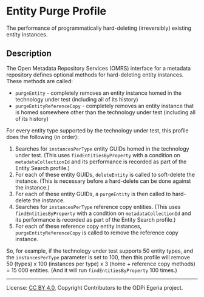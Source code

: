 <!-- SPDX-License-Identifier: CC-BY-4.0 -->
<!-- Copyright Contributors to the ODPi Egeria project. -->

# Entity Purge Profile

The performance of programmatically hard-deleting (irreversibly) existing entity instances.

## Description

The Open Metadata Repository Services (OMRS) interface for a metadata
repository defines optional methods for hard-deleting entity instances.  These methods are called:

- `purgeEntity` - completely removes an entity instance homed in the technology under test (including all of its history)
- `purgeEntityReferenceCopy` - completely removes an entity instance that is homed somewhere other than the technology under test (including all of its history)

For every entity type supported by the technology under test, this profile does the following (in order):

1. Searches for `instancesPerType` entity GUIDs homed in the technology under test. (This uses `findEntitiesByProperty`
   with a condition on `metadataCollectionId` and its performance is recorded as part of the Entity Search profile.)
1. For each of these entity GUIDs, `deleteEntity` is called to soft-delete the instance. (This is necessary before a
   hard-delete can be done against the instance.)
1. For each of these entity GUIDs, a `purgeEntity` is then called to hard-delete the instance.
1. Searches for `instancesPerType` reference copy entities. (This uses `findEntitiesByProperty` with a condition on
   `metadataCollectionId` and its performance is recorded as part of the Entity Search profile.)
1. For each of these reference copy entity instances, `purgeEntityReferenceCopy` is called to remove the reference copy
   instance.

So, for example, if the technology under test supports 50 entity types, and the `instancesPerType` parameter is
set to 100, then this profile will remove 50 (types) x 100 (instances per type) x 3 (home + reference copy methods) = 15 000
entities. (And it will run `findEntitiesByProperty` 100 times.)

----
License: [CC BY 4.0](https://creativecommons.org/licenses/by/4.0/),
Copyright Contributors to the ODPi Egeria project.